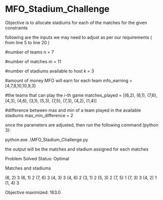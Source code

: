# MFO_Stadium_Challenge

Objective is to allocate stadiums for each of the matches for the given constraints

following are the inputs we may need to adjust as per our requirements ( from line 5 to line 20 )

#number of teams
n = 7

#number of matches
m = 11

#number of stadiums available to host
k = 3

#amount of money MFO will earn for each team
mfo_earning = [4,7,8,10,10,9,3]

#the teams that can play the 𝑖-th game
matches_played = [(6,2), (6,1), (7,6), (4,3), (4,6), (3,1), (5,3), (7,5), (7,3), (4,2), (1,4)]

#difference between max and min of a team played in the available stadiums
max_min_difference = 2

once the parameters are adjusted, then run the following command (python 3):

python.exe .\MFO_Stadium_Challenge.py

the output will be the matches and stadium assigned for each matches

Problem Solved Status: Optimal

Matches and stadiums

(6, 2) 3
(6, 1) 2
(7, 6) 3
(4, 3) 3
(4, 6) 2
(3, 1) 2
(5, 3) 2
(7, 5) 1
(7, 3) 3
(4, 2) 1
(1, 4) 3

Objective maximized: 163.0
